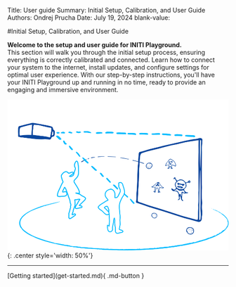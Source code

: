 Title:   User guide
Summary: Initial Setup, Calibration, and User Guide
Authors: Ondrej Prucha
Date:    July 19, 2024
blank-value:

#Initial Setup, Calibration, and User Guide

**Welcome to the setup and user guide for INITI Playground.** <br />
This section will walk you through the initial setup process, ensuring everything is correctly calibrated and connected. Learn how to connect your system to the internet, install updates, and configure settings for optimal user experience. With our step-by-step instructions, you'll have your INITI Playground up and running in no time, ready to provide an engaging and immersive environment.

![INITI Playground](assets/index-illustration.png "INITI Playground"){: .center style='width: 50%'}

----


<div class="center" markdown>
[Getting started](get-started.md){ .md-button }
</div>

<br />